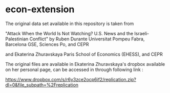 # econ-extension

The original data set available in this repository is taken from 

"Attack When the World Is Not Watching?
U.S. News and the Israeli-Palestinian Conflict" 
by
Ruben Durante
Universitat Pompeu Fabra, Barcelona GSE, Sciences Po, and CEPR

and 
Ekaterina Zhuravskaya
Paris School of Economics (EHESS), and CEPR

The original files are available in Ekaterina Zhuravskaya's dropbox available on her personal page, can be accessed in through following link : 

https://www.dropbox.com/s/r6y3zce2ocp6if2/replication.zip?dl=0&file_subpath=%2Freplication

